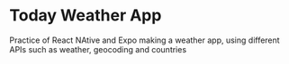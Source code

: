 # Today Weather App

Practice of React NAtive and Expo making a weather app, using different APIs such as weather, geocoding and countries
